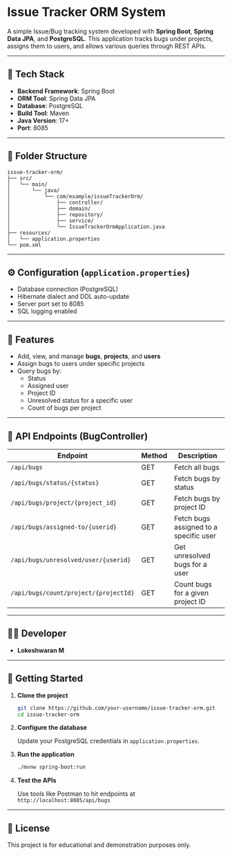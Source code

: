 # Issue Tracker ORM System

A simple Issue/Bug tracking system developed with **Spring Boot**, **Spring Data JPA**, and **PostgreSQL**. This application tracks bugs under projects, assigns them to users, and allows various queries through REST APIs.

---

## 🔧 Tech Stack

- **Backend Framework**: Spring Boot  
- **ORM Tool**: Spring Data JPA  
- **Database**: PostgreSQL  
- **Build Tool**: Maven  
- **Java Version**: 17+  
- **Port**: 8085

---

## 📂 Folder Structure

```
issue-tracker-orm/
├── src/
│   └── main/
│       └── java/
│           └── com/example/issueTrackerOrm/
│               ├── controller/
│               ├── domain/
│               ├── repository/
│               ├── service/
│               └── IssueTrackerOrmApplication.java
├── resources/
│   └── application.properties
└── pom.xml
```

---

## ⚙️ Configuration (`application.properties`)

- Database connection (PostgreSQL)
- Hibernate dialect and DDL auto-update
- Server port set to 8085
- SQL logging enabled

---

## 🧠 Features

- Add, view, and manage **bugs**, **projects**, and **users**
- Assign bugs to users under specific projects
- Query bugs by:
  - Status
  - Assigned user
  - Project ID
  - Unresolved status for a specific user
  - Count of bugs per project

---

## 🧪 API Endpoints (BugController)

| Endpoint                             | Method | Description                              |
|--------------------------------------|--------|------------------------------------------|
| `/api/bugs`                          | GET    | Fetch all bugs                           |
| `/api/bugs/status/{status}`         | GET    | Fetch bugs by status                     |
| `/api/bugs/project/{project_id}`    | GET    | Fetch bugs by project ID                 |
| `/api/bugs/assigned-to/{userid}`    | GET    | Fetch bugs assigned to a specific user   |
| `/api/bugs/unresolved/user/{userid}`| GET    | Get unresolved bugs for a user           |
| `/api/bugs/count/project/{projectId}`| GET   | Count bugs for a given project ID        |

---

## 👨‍💻 Developer

- **Lokeshwaran M**

---

## 🚀 Getting Started

1. **Clone the project**
   ```bash
   git clone https://github.com/your-username/issue-tracker-orm.git
   cd issue-tracker-orm
   ```

2. **Configure the database**

   Update your PostgreSQL credentials in `application.properties`.

3. **Run the application**
   ```bash
   ./mvnw spring-boot:run
   ```

4. **Test the APIs**

   Use tools like Postman to hit endpoints at `http://localhost:8085/api/bugs`

---

## 📄 License

This project is for educational and demonstration purposes only.
